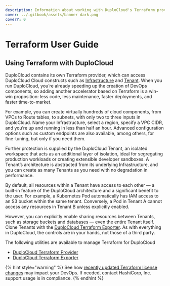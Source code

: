 ```yaml
---
description: Information about working with DuploCloud's Terraform provider
cover: ../.gitbook/assets/banner dark.png
coverY: 0
---
```


# Terraform User Guide

## Using Terraform with DuploCloud

DuploCloud contains its own Terraform provider, which can access DuploCloud Cloud constructs such as [Infrastructure](https://docs.duplocloud.com/docs/getting-started/application-focussed-interface/infrastructure) and [Tenant](https://docs.duplocloud.com/docs/getting-started/application-focussed-interface/tenant). When you run DuploCloud, you’re already speeding up the creation of DevOps components, so adding another accelerator based on Terraform is a win-win proposition: less code, less maintenance, faster deployments, and faster time-to-market.

For example, you can create virtually hundreds of cloud components, from VPCs to Route tables, to subnets, with only two to three inputs in DuploCloud. Name your Infrastructure, select a region, specify a VPC CIDR, and you’re up and running in less than half an hour. Advanced configuration options such as custom endpoints are also available, among others, for fine-tuning, but only if you need them.&#x20;

Further protection is supplied by the DuploCloud Tenant, an isolated workspace that acts as an additional layer of isolation, ideal for segregating production workloads or creating extensible developer sandboxes. A Tenant’s architecture is abstracted from its underlying Infrastructure, and you can create as many Tenants as you need with no degradation in performance.&#x20;

By default, all resources within a Tenant have access to each other — a built-in feature of the DuploCloud architecture and a significant benefit to the user. For example, a Kubernetes Pod automatically has IAM access to an S3 bucket within the same tenant. Conversely, a Pod in Tenant A cannot access any resources in Tenant B unless explicitly enabled.&#x20;

However, you can explicitly enable sharing resources between Tenants, such as storage buckets and databases — even the entire Tenant itself. Clone Tenants with the [DuploCloud Terraform Exporter](https://docs.duplocloud.com/docs/aws/terraform-support/duplocloud-terraform-exporter). As with everything in DuploCloud, the controls are in your hands, not those of a third party.

The following utilities are available to manage Terraform for DuploCloud

* [DuploCloud Terraform Provider](duplocloud-terraform-provider.md)
* [DuploCloud Terraform Exporter](duplocloud-terraform-exporter/)

{% hint style="warning" %}
See how [recently updated Terraform license changes](https://duplocloud.com/blog/terraform-license-change-impacts-devops/) may impact your DevOps. If needed, contact HashiCorp, Inc. support usage is in compliance.&#x20;
{% endhint %}
